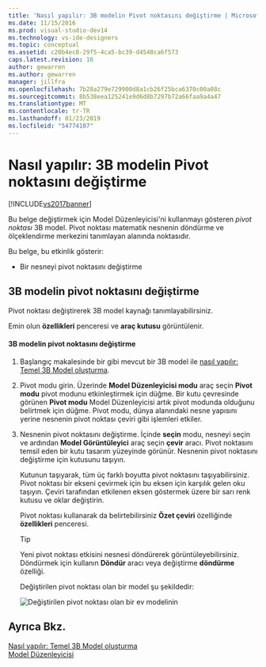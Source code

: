 ```yaml
---
title: 'Nasıl yapılır: 3B modelin Pivot noktasını değiştirme | Microsoft Docs'
ms.date: 11/15/2016
ms.prod: visual-studio-dev14
ms.technology: vs-ide-designers
ms.topic: conceptual
ms.assetid: c20b4ec8-29f5-4ca5-bc39-d4548ca6f573
caps.latest.revision: 16
author: gewarren
ms.author: gewarren
manager: jillfra
ms.openlocfilehash: 7b28a279e729900d8a1cb26f25bca6370c00a08c
ms.sourcegitcommit: 8b538eea125241e9d6d8b7297b72a66faa9a4a47
ms.translationtype: MT
ms.contentlocale: tr-TR
ms.lasthandoff: 01/23/2019
ms.locfileid: "54774107"
---
```

# <a name="how-to-modify-the-pivot-point-of-a-3-d-model"></a>Nasıl yapılır: 3B modelin Pivot noktasını değiştirme
[!INCLUDE[vs2017banner](../includes/vs2017banner.md)]

Bu belge değiştirmek için Model Düzenleyicisi'ni kullanmayı gösteren *pivot noktası* 3B model. Pivot noktası matematik nesnenin döndürme ve ölçeklendirme merkezini tanımlayan alanında noktasıdır.  
  
 Bu belge, bu etkinlik gösterir:  
  
-   Bir nesneyi pivot noktasını değiştirme  
  
## <a name="modifying-the-pivot-point-of-a-3-d-model"></a>3B modelin pivot noktasını değiştirme  
 Pivot noktası değiştirerek 3B model kaynağı tanımlayabilirsiniz.  
  
 Emin olun **özellikleri** penceresi ve **araç kutusu** görüntülenir.  
  
#### <a name="to-modify-the-pivot-point-of-a-3-d-model"></a>3B modelin pivot noktasını değiştirme  
  
1. Başlangıç makalesinde bir gibi mevcut bir 3B model ile [nasıl yapılır: Temel 3B Model oluşturma](../designers/how-to-create-a-basic-3-d-model.md).  
  
2. Pivot modu girin. Üzerinde **Model Düzenleyicisi modu** araç seçin **Pivot modu** pivot modunu etkinleştirmek için düğme. Bir kutu çevresinde görünen **Pivot modu** Model Düzenleyicisi artık pivot modunda olduğunu belirtmek için düğme. Pivot modu, dünya alanındaki nesne yapısını yerine nesnenin pivot noktası çeviri gibi işlemleri etkiler.  
  
3. Nesnenin pivot noktasını değiştirme. İçinde **seçin** modu, nesneyi seçin ve ardından **Model Görüntüleyici** araç seçin **çevir** aracı. Pivot noktasını temsil eden bir kutu tasarım yüzeyinde görünür. Nesnenin pivot noktasını değiştirme için kutusunu taşıyın.  
  
    Kutunun taşıyarak, tüm üç farklı boyutta pivot noktasını taşıyabilirsiniz. Pivot noktası bir ekseni çevirmek için bu eksen için karşılık gelen oku taşıyın. Çeviri tarafından etkilenen eksen göstermek üzere bir sarı renk kutusu ve oklar değiştirin.  
  
    Pivot noktası kullanarak da belirtebilirsiniz **Özet çeviri** özelliğinde **özellikleri** penceresi.  
  
   > [!TIP]
   >  Yeni pivot noktası etkisini nesnesi döndürerek görüntüleyebilirsiniz. Döndürmek için kullanın **Döndür** aracı veya değiştirme **döndürme** özelliği.  
  
   Değiştirilen pivot noktası olan bir model şu şekildedir:  
  
   ![Değiştirilen pivot noktası olan bir ev modelinin](../designers/media/digit-modified-model.png "basamak değiştiren modeli")  
  
## <a name="see-also"></a>Ayrıca Bkz.  
 [Nasıl yapılır: Temel 3B Model oluşturma](../designers/how-to-create-a-basic-3-d-model.md)   
 [Model Düzenleyicisi](../designers/model-editor.md)

